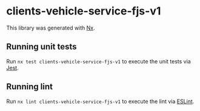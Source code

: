 # clients-vehicle-service-fjs-v1

This library was generated with [Nx](https://nx.dev).

## Running unit tests

Run `nx test clients-vehicle-service-fjs-v1` to execute the unit tests via [Jest](https://jestjs.io).

## Running lint

Run `nx lint clients-vehicle-service-fjs-v1` to execute the lint via [ESLint](https://eslint.org/).
